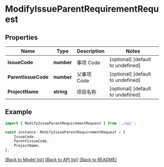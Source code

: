 # ModifyIssueParentRequirementRequest


## Properties

Name | Type | Description | Notes
------------ | ------------- | ------------- | -------------
**IssueCode** | **number** | 事项 Code | [optional] [default to undefined]
**ParentIssueCode** | **number** | 父事项 Code | [optional] [default to undefined]
**ProjectName** | **string** | 项目名称 | [optional] [default to undefined]

## Example

```typescript
import { ModifyIssueParentRequirementRequest } from './api';

const instance: ModifyIssueParentRequirementRequest = {
    IssueCode,
    ParentIssueCode,
    ProjectName,
};
```

[[Back to Model list]](../README.md#documentation-for-models) [[Back to API list]](../README.md#documentation-for-api-endpoints) [[Back to README]](../README.md)

